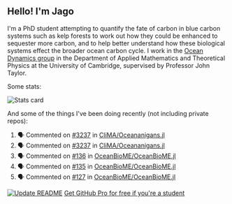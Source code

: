 ## Hello! I'm Jago

I'm a PhD student attempting to quantify the fate of carbon in blue carbon systems such as kelp forests to work out how they could be enhanced to sequester more carbon, and to help better understand how these biological systems effect the broader ocean carbon cycle. I work in the <a href="https://www.damtp.cam.ac.uk/user/jrt51/" class="emph">Ocean Dynamics group</a> in the Department of Applied Mathematics and Theoretical Physics at the University of Cambridge, supervised by Professor John Taylor.

Some stats:
<!--
![](https://raw.githubusercontent.com/jagoosw/jagoosw/main/profile-summary-card-output/nord_dark/0-profile-details.svg)
![](https://raw.githubusercontent.com/jagoosw/jagoosw/main/profile-summary-card-output/nord_dark/3-stats.svg)
![](https://raw.githubusercontent.com/jagoosw/jagoosw/main/profile-summary-card-output/nord_dark/4-productive-time.svg)
-->
![Stats card](https://github-readme-stats.vercel.app/api?username=jagoosw&count_private=true&show_icons=true&theme=transparent&hide_title=true)

And some of the things I've been doing recently (not including private repos):
<!--START_SECTION:activity-->
1. 🗣 Commented on [#3237](https://github.com/CliMA/Oceananigans.jl/pull/3237#issuecomment-1697390082) in [CliMA/Oceananigans.jl](https://github.com/CliMA/Oceananigans.jl)
2. 🗣 Commented on [#3237](https://github.com/CliMA/Oceananigans.jl/pull/3237#issuecomment-1697389186) in [CliMA/Oceananigans.jl](https://github.com/CliMA/Oceananigans.jl)
3. 🗣 Commented on [#136](https://github.com/OceanBioME/OceanBioME.jl/pull/136#issuecomment-1697091269) in [OceanBioME/OceanBioME.jl](https://github.com/OceanBioME/OceanBioME.jl)
4. 🗣 Commented on [#135](https://github.com/OceanBioME/OceanBioME.jl/issues/135#issuecomment-1694779403) in [OceanBioME/OceanBioME.jl](https://github.com/OceanBioME/OceanBioME.jl)
5. 🗣 Commented on [#127](https://github.com/OceanBioME/OceanBioME.jl/pull/127#issuecomment-1694744474) in [OceanBioME/OceanBioME.jl](https://github.com/OceanBioME/OceanBioME.jl)
<!--END_SECTION:activity-->


[![Update README](https://github.com/jagoosw/jagoosw/actions/workflows/update-readme.yml/badge.svg)](https://github.com/jagoosw/jagoosw/actions/workflows/update-readme.yml)
[Get GitHub Pro for free if you're a student](https://education.github.com/pack)

